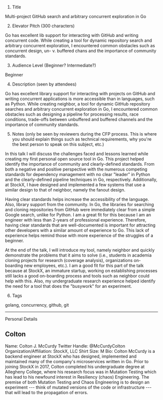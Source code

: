 1. Title

  Multi-project GitHub search and arbitrary concurrent exploration in Go

2. Elevator Pitch (300 characters)

  Go has excellent lib support for interacting with GitHub and writing concurrent
  code. While creating a tool for dynamic repository search and arbitrary concurrent
  exploration, I encountered common obstacles such as concurrent design, un- v. buffered
  chans and the importance of community standards.

3. Audience Level (Beginner? Intermediate?)

  Beginner

4. Description (seen by attendees)

  Go has excellent library support for interacting with projects on GitHub and
  writing concurrent applications is more accessible than in languages, such as Python.
  While creating neighbor, a tool for dynamic GitHub repository searches and arbitrary
  concurrent exploration in Go, I encountered common obstacles such as designing
  a pipeline for processing results, race conditions, trade-offs between unbuffered and buffered
  channels and the importance of community standards.

5. Notes (only be seen by reviewers during the CFP process. This is where you should explain things such as technical requirements, why you're the best person to speak on this subject, etc.)

  In this talk I will discuss the challenges faced and lessons learned while creating
  my first personal open source tool in Go. This project helped identify the importance of
  community and clearly-defined standards. From both a negative and positive perspective
  with the numerous competing standards for dependency management with no clear
  "leader" in Python and the clearly-defined pipeline techniques in Go, respectively.
  Additionally, at StockX, I have designed and implemented a few systems that use a
  similar design to that of neighbor, namely the fanout design.

  Having clear standards helps increase the accessibility of the language. Also,
  library support from the community. In Go, the libraries for searching and cloning
  repositories from GitHub were immediately clear from a simple Google search, unlike
  for Python. I am a great fit for this because I am an engineer with less than 2-years
  of professional experience. Therefore, having clear standards that are well-documented
  is important for attracting other developers with a similar amount of experience
  to Go. This lack of experience helps remind those with more experience of the
  struggles of a beginner.

  At the end of the talk, I will introduce my tool, namely neighbor
  and quickly demonstrate the problems that it aims to solve (i.e., students in
  academia cloning projects for research (coverage analysis), organizations
  on-boarding new employees, etc.). I am a good fit for this part of the talk because
  at StockX, an immature startup, working on establishing processes still lacks
  a good on-boarding process and tools such as neighbor could help with this. Also,
  my undergraduate research experience helped identify the need for a tool that
  does the "busywork" for an experiment.

6. Tags

  golang, concurrency, github, git

---

Personal Details 

## Colton
Name: Colton J. McCurdy
Twitter Handle: @McCurdyColton
Organization/Affiliation: StockX, LLC
Shirt Size: M
Bio: Colton McCurdy is a backend engineer at StockX who has designed, implemented
and maintained many of the company's microservices written in Go. Prior to joining
StockX in 2017, Colton completed his undergraduate degree at Allegheny College, where
his research focus was in Mutation Testing which has lead to his newfound interest
in Resiliency (chaos) Engineering. The premise of both Mutation Testing and Chaos
Engineering is to design an experiment --- think of mutated versions of the code
or infrastructure --- that will lead to the propagation of errors.

